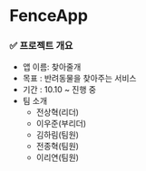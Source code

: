 # FenceApp

### ✅ 프로젝트 개요

- 앱 이름: 찾아줄개
- 목표 : 반려동물을 찾아주는 서비스
- 기간 : 10.10 ~ 진행 중
- 팀 소개
    - 전상혁(리더)
    - 이우준(부리더)
    - 김하림(팀원)
    - 전종혁(팀원)
    - 이리연(팀원)


<!-- ### ✅ 프로젝트 결과

#### 각 페이지 이미지
- MainPage
  
  <img src = "https://github.com/wnsdud0721/Swift_HelloWorld/assets/92636626/399b83cc-f3dc-4b80-86c5-315808ce145f" width = "25%" height = "25%"> <img src = "https://github.com/wnsdud0721/Swift_Memo/assets/92636626/7d03fb05-dc32-4760-bfba-3ba1199dfecc" width = "25%" height = "25%">

- DetailPage

  <img src = "https://github.com/wnsdud0721/Swift_Memo/assets/92636626/195a8060-a600-4c1e-8b03-1b1f1c872de5" width = "25%" height = "25%"> <img src = "https://github.com/wnsdud0721/Swift_Memo/assets/92636626/38fa2db3-063a-4c3e-8664-1e86c4b142bb" width = "25%" height = "25%">
  
- CreatePage

  <img src = "https://github.com/wnsdud0721/Swift_Memo/assets/92636626/d5b1e40c-aa4e-4066-ac51-7732413d2250" width = "25%" height = "25%"> <img src = "https://github.com/wnsdud0721/Swift_Memo/assets/92636626/b4cb2b60-bcc0-4ab8-9839-aeadfe7dfd80" width = "25%" height = "25%"> <img src = "https://github.com/wnsdud0721/Swift_Memo/assets/92636626/44a515f9-34d6-4555-966c-1240cd1bbc99" width = "25%" height = "25%">
  
- MyPage

  <img src = "https://github.com/wnsdud0721/Swift_Memo/assets/92636626/acfe3ac8-ed39-4c16-923c-78fe54447cca" width = "25%" height = "25%"> <img src = "https://github.com/wnsdud0721/Swift_Memo/assets/92636626/f7d0e434-52c9-48a3-9b33-874522162373" width = "25%" height = "25%"> <img src = "https://github.com/wnsdud0721/Swift_Memo/assets/92636626/cf95ef49-7551-46b4-b665-02d45710e390" width = "25%" height = "25%">
  
- MyEditPage

  <img src = "https://github.com/wnsdud0721/Swift_Memo/assets/92636626/c05e8da7-86d9-4881-a02e-fc9ebf049066" width = "25%" height = "25%"> <img src = "https://github.com/wnsdud0721/Swift_Memo/assets/92636626/d629d6e5-dbd3-4cdb-bf21-8599b271195e" width = "25%" height = "25%"> <img src = "https://github.com/wnsdud0721/Swift_Memo/assets/92636626/463f45ce-a2f6-4136-bf01-13bedfd0b9ac" width = "25%" height = "25%"> -->

<!-- 
### ✅ Keep

- 기획 시, 활발한 의사표현
- 팀원들의 의견 존중
- 공용으로 사용하는 Class나 변수명 정하기
- UX를 고려하여 UI 구현하기(ex. 키보드 사용 시, 화면 올라가기 등)
- 발생한 버그를 포기하지 않고, 끝까지 디버깅하기

### ✅ Problem

1) 문제
- 화면 간의 이동 시, 데이터가 원활하게 같이 이동하지 않음
- GitHub 사용 시, 특정 파일만 Push하는 과정에서 오류가 발생

2) 원인
- 공용으로 정한 데이터의 활용 방법이나, 변수명을 제대로 지키지 않음
- GitHub의 활용 능력과 기능에 대한 정보 부족

3) 해결
- 데이터의 구조와 변수명을 수정, 팀원간의 ViewController의 구성요소 수정
- GUI가 아닌 CLI를 이용하여 Push, PR 생성하여 Merge

### ✅ Try

- 사전에 정한 데이터 규격에 맞춰 코드 작성
- 코드 규칙을 정해서 코드 작성
- GitHub 브랜치 전략 사용
- HIG에 맞춰, UI의 디테일한 요소들을 구현하기
- 디자인 패턴 사용하기 -->
